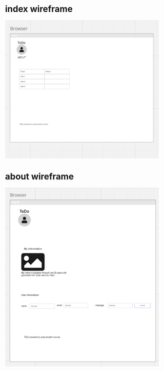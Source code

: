 # index wireframe

![index](./images/index%20wirefram.jpg)

# about wireframe

![index](./images/about%20wireframe.jpg)
